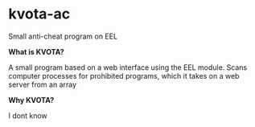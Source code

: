 # kvota-ac
Small anti-cheat program on EEL

<b>What is KVOTA?</b>

A small program based on a web interface using the EEL module. Scans computer processes for prohibited programs, which it takes on a web server from an array

<b>Why KVOTA?</b>

I dont know

